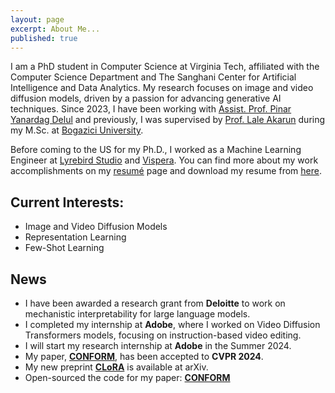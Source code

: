 ```yaml
---
layout: page
excerpt: About Me...
published: true
---
```


I am a PhD student in Computer Science at Virginia Tech, affiliated with the Computer Science Department and The Sanghani Center for Artificial Intelligence and Data Analytics. My research focuses on image and video diffusion models, driven by a passion for advancing generative AI techniques. Since 2023, I have been working with [Assist. Prof. Pinar Yanardag Delul](https://pinguar.org/) and previously, I was supervised by [Prof. Lale Akarun](https://scholar.google.com/citations?user=MybhMyUAAAAJ&hl=en) during my M.Sc. at [Bogazici University](https://bogazici.edu.tr/en_us).

Before coming to the US for my Ph.D., I worked as a Machine Learning Engineer at [Lyrebird Studio](https://lyrebirdstudio.net/) and [Vispera](https://vispera.co/). You can find more about my work accomplishments on my [resumé](https://tunahansalih.github.io/resume/) page and download my resume from [here](https://drive.google.com/file/d/1RxtH5A56p0lZVManDSTV9uilSw3wbbzg/view).

## Current Interests:
- Image and Video Diffusion Models
- Representation Learning
- Few-Shot Learning


## News
- I have been awarded a research grant from **Deloitte** to work on mechanistic interpretability for large language models.
- I completed my internship at **Adobe**, where I worked on Video Diffusion Transformers models, focusing on instruction-based video editing.
- I will start my research internship at **Adobe** in the Summer 2024.
- My paper, [**CONFORM**](https://conform-diffusion.github.io), has been accepted to **CVPR 2024**.
- My new preprint [**CLoRA**](https://clora-diffusion.github.io) is available at arXiv.
- Open-sourced the code for my paper: [**CONFORM**](https://conform-diffusion.github.io)


